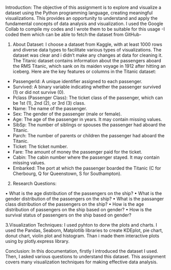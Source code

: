 Introduction:
The objective of this assignment is to explore and visualize a dataset using the Python programming language, creating meaningful visualizations. This provides an opportunity to understand and apply the fundamental concepts of data analysis and visualization. I used the Google Collab to compile my codes and I wrote them to be suitable for this usage -I coded them which can be able to fetch the dataset from GitHub- 

1. About Dataset:
I choose a dataset from Kaggle, with at least 1000 rows and diverse data types to facilitate various types of visualizations.
The dataset was clear and i didn’t make any changes at data for cleaning it. 
The Titanic dataset contains information about the passengers aboard the RMS Titanic, which sank on its maiden voyage in 1912 after hitting an iceberg. 
Here are the key features or columns in the Titanic dataset:
- PassengerId: A unique identifier assigned to each passenger.
- Survived: A binary variable indicating whether the passenger survived (1) or did not survive (0).
- Pclass (Passenger Class): The ticket class of the passenger, which can be 1st (1), 2nd (2), or 3rd (3) class.
- Name: The name of the passenger.
- Sex: The gender of the passenger (male or female).
- Age: The age of the passenger in years. It may contain missing values.
- SibSp: The number of siblings or spouses the passenger had aboard the Titanic.
- Parch: The number of parents or children the passenger had aboard the Titanic.
- Ticket: The ticket number.
- Fare: The amount of money the passenger paid for the ticket.
- Cabin: The cabin number where the passenger stayed. It may contain missing values.
- Embarked: The port at which the passenger boarded the Titanic (C for Cherbourg, Q for Queenstown, S for Southampton).
2. Research Questions:

•	What is the age distribution of the passengers on the ship?
•	What is the gender distribution of the passengers on the ship?
•	What is the passanger class distribution of the passengers on the ship?
•	How is the age distribution of passengers on the ship based on gender?
•	How is the survival status of passengers on the ship based on gender?

3.Visualization Techniques:
I used pyhton to dorw the plots and charts. I used the Pandas, Seaborn, Matplotlib libraries to create KDEplot, pie chart, donut chart, violin plot and histogram. Than i made them interactive plots using by plotly.express library.

Conclusion:
In this documentation, firstly I introduced the dataset I used. Then, I asked various questions to understand this dataset. This assignment covers many visualization techniques for making effective data analysis. 
